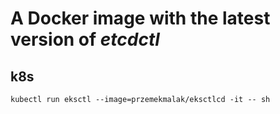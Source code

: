 # A Docker image with the latest version of *etcdctl*

## k8s
``kubectl run eksctl --image=przemekmalak/eksctlcd -it -- sh
``
